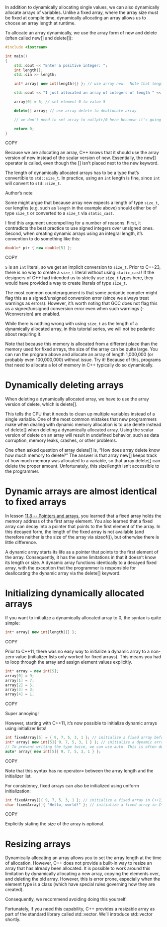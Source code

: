 In addition to dynamically allocating single values, we can also dynamically allocate arrays of variables. Unlike a fixed array, where the array size must be fixed at compile time, dynamically allocating an array allows us to choose an array length at runtime.

To allocate an array dynamically, we use the array form of new and delete (often called new[] and delete[]):

```cpp
#include <iostream>

int main()
{
    std::cout << "Enter a positive integer: ";
    int length{};
    std::cin >> length;

    int* array{ new int[length]{} }; // use array new.  Note that length does not need to be constant!

    std::cout << "I just allocated an array of integers of length " << length << '\n';

    array[0] = 5; // set element 0 to value 5

    delete[] array; // use array delete to deallocate array

    // we don't need to set array to nullptr/0 here because it's going out of scope immediately after this anyway

    return 0;
}
```

COPY

Because we are allocating an array, C++ knows that it should use the array version of new instead of the scalar version of new. Essentially, the new[] operator is called, even though the [] isn’t placed next to the new keyword.

The length of dynamically allocated arrays has to be a type that’s convertible to `std::size_t`. In practice, using an `int` length is fine, since `int` will convert to `std::size_t`.

Author’s note

Some might argue that because array new expects a length of type `size_t`, our lengths (e.g. such as `length` in the example above) should either be of type `size_t` or converted to a `size_t` via `static_cast`.

I find this argument uncompelling for a number of reasons. First, it contradicts the best practice to use signed integers over unsigned ones. Second, when creating dynamic arrays using an integral length, it’s convention to do something like this:

```cpp
double* ptr { new double[5] };
```

COPY

`5` is an `int` literal, so we get an implicit conversion to `size_t`. Prior to C++23, there is no way to create a `size_t` literal without using `static_cast`! If the designers of C++ had intended us to strictly use `size_t` types here, they would have provided a way to create literals of type `size_t`.

The most common counterargument is that some pedantic compiler might flag this as a signed/unsigned conversion error (since we always treat warnings as errors). However, it’s worth noting that GCC does not flag this as a signed/unsigned conversion error even when such warnings (-Wconversion) are enabled.

While there is nothing wrong with using `size_t` as the length of a dynamically allocated array, in this tutorial series, we will not be pedantic about requiring it.

Note that because this memory is allocated from a different place than the memory used for fixed arrays, the size of the array can be quite large. You can run the program above and allocate an array of length 1,000,000 (or probably even 100,000,000) without issue. Try it! Because of this, programs that need to allocate a lot of memory in C++ typically do so dynamically.

# Dynamically deleting arrays

When deleting a dynamically allocated array, we have to use the array version of delete, which is delete[].

This tells the CPU that it needs to clean up multiple variables instead of a single variable. One of the most common mistakes that new programmers make when dealing with dynamic memory allocation is to use delete instead of delete[] when deleting a dynamically allocated array. Using the scalar version of delete on an array will result in undefined behavior, such as data corruption, memory leaks, crashes, or other problems.

One often asked question of array delete[] is, “How does array delete know how much memory to delete?” The answer is that array new[] keeps track of how much memory was allocated to a variable, so that array delete[] can delete the proper amount. Unfortunately, this size/length isn’t accessible to the programmer.

# Dynamic arrays are almost identical to fixed arrays

In lesson [11.8 -- Pointers and arrays](https://www.learncpp.com/cpp-tutorial/pointers-and-arrays/), you learned that a fixed array holds the memory address of the first array element. You also learned that a fixed array can decay into a pointer that points to the first element of the array. In this decayed form, the length of the fixed array is not available (and therefore neither is the size of the array via sizeof()), but otherwise there is little difference.

A dynamic array starts its life as a pointer that points to the first element of the array. Consequently, it has the same limitations in that it doesn’t know its length or size. A dynamic array functions identically to a decayed fixed array, with the exception that the programmer is responsible for deallocating the dynamic array via the delete[] keyword.

# Initializing dynamically allocated arrays

If you want to initialize a dynamically allocated array to 0, the syntax is quite simple:

```cpp
int* array{ new int[length]{} };
```

COPY

Prior to C++11, there was no easy way to initialize a dynamic array to a non-zero value (initializer lists only worked for fixed arrays). This means you had to loop through the array and assign element values explicitly.

```cpp
int* array = new int[5];
array[0] = 9;
array[1] = 7;
array[2] = 5;
array[3] = 3;
array[4] = 1;
```

COPY

Super annoying!

However, starting with C++11, it’s now possible to initialize dynamic arrays using initializer lists!

```cpp
int fixedArray[5] = { 9, 7, 5, 3, 1 }; // initialize a fixed array before C++11
int* array{ new int[5]{ 9, 7, 5, 3, 1 } }; // initialize a dynamic array since C++11
// To prevent writing the type twice, we can use auto. This is often done for types with long names.
auto* array{ new int[5]{ 9, 7, 5, 3, 1 } };
```

COPY

Note that this syntax has no operator= between the array length and the initializer list.

For consistency, fixed arrays can also be initialized using uniform initialization:

```cpp
int fixedArray[]{ 9, 7, 5, 3, 1 }; // initialize a fixed array in C++11
char fixedArray[]{ "Hello, world!" }; // initialize a fixed array in C++11
```

COPY

Explicitly stating the size of the array is optional.

# Resizing arrays

Dynamically allocating an array allows you to set the array length at the time of allocation. However, C++ does not provide a built-in way to resize an array that has already been allocated. It is possible to work around this limitation by dynamically allocating a new array, copying the elements over, and deleting the old array. However, this is error prone, especially when the element type is a class (which have special rules governing how they are created).

Consequently, we recommend avoiding doing this yourself.

Fortunately, if you need this capability, C++ provides a resizable array as part of the standard library called std::vector. We’ll introduce std::vector shortly.